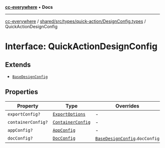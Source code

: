 [**cc-everywhere**](../../../../../../index.md) • **Docs**

***

[cc-everywhere](../../../../../../index.md) / [shared/src/types/quick-action/DesignConfig.types](../index.md) / QuickActionDesignConfig

# Interface: QuickActionDesignConfig

## Extends

- [`BaseDesignConfig`](BaseDesignConfig.md)

## Properties

| Property | Type | Overrides | Inherited from |
| ------ | ------ | ------ | ------ |
| `exportConfig?` | [`ExportOptions`](../../../ExportConfig.types/type-aliases/ExportOptions.md) | - | [`BaseDesignConfig`](BaseDesignConfig.md).`exportConfig` |
| `containerConfig?` | [`ContainerConfig`](../../../ContainerConfig.types/type-aliases/ContainerConfig.md) | - | [`BaseDesignConfig`](BaseDesignConfig.md).`containerConfig` |
| `appConfig?` | [`AppConfig`](../../AppConfig.types/interfaces/AppConfig.md) | - | [`BaseDesignConfig`](BaseDesignConfig.md).`appConfig` |
| `docConfig?` | [`DocConfig`](../../DocConfig.types/interfaces/DocConfig.md) | [`BaseDesignConfig`](BaseDesignConfig.md).`docConfig` | - |
